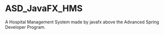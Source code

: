 # ASD_JavaFX_HMS
A Hospital Management System made by javafx above the Advanced Spring Developer Program.
